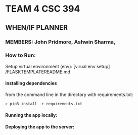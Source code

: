 # TEAM 4 CSC 394 
## WHEN/IF PLANNER
### MEMBERS: John Pridmore, Ashwin Sharma,

### How to Run:

Setup virtual environment (env): [virual env setup] /FLASKTEMPLATEREADME.md

#### installing dependencies
from the command line in the directory with requirements.txt:

```python
> pip3 install -r requirements.txt
```

#### Running the app locally:


#### Deploying the app to the server:

